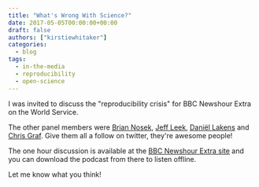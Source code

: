 ```yaml
---
title: "What's Wrong With Science?"
date: 2017-05-05T00:00:00+00:00
draft: false
authors: ["kirstiewhitaker"]
categories:
  - blog
tags:
  - in-the-media
  - reproducibility
  - open-science
---
```


I was invited to discuss the "reproducibility crisis" for BBC Newshour Extra on the World Service.

The other panel members were [Brian Nosek](https://twitter.com/BrianNosek), [Jeff Leek](https://twitter.com/jtleek), [Daniël Lakens](https://twitter.com/lakens) and [Chris Graf](https://twitter.com/chrisgrafpub). Give them all a follow on twitter, they're awesome people!

The one hour discussion is available at the [BBC Newshour Extra site](http://www.bbc.co.uk/programmes/p051b9zg) and you can download the podcast from there to listen offline.

Let me know what you think!
